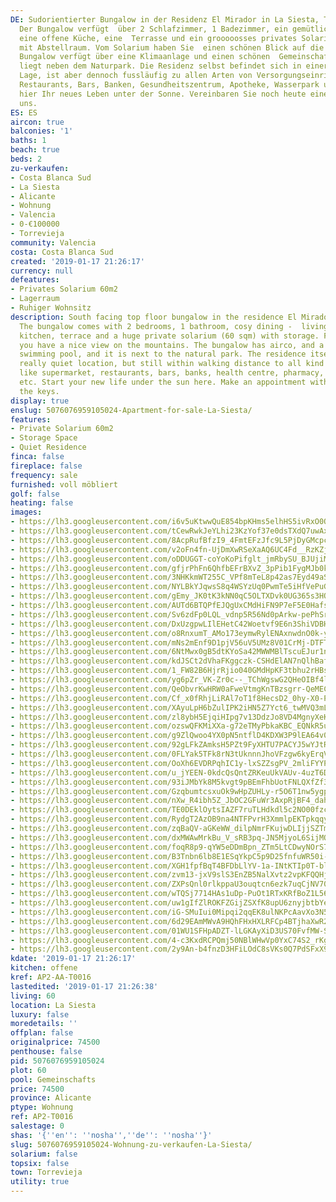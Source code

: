```yaml
---
DE: Sudorientierter Bungalow in der Residenz El Mirador in La Siesta, Torrevieja.
  Der Bungalow verfügt  über 2 Schlafzimmer, 1 Badezimmer, ein gemütliches Ess - Wohnzimmer,
  eine offene Küche, eine  Terrasse und ein grooooosses privates Solarium (60 m2)
  mit Abstellraum. Vom Solarium haben Sie  einen schönen Blick auf die Berge. Der
  Bungalow verfügt über eine Klimaanlage und einen schönen  Gemeinschaftspool. Er
  liegt neben dem Naturpark. Die Residenz selbst befindet sich in einer wirklich  ruhigen
  Lage, ist aber dennoch fussläufig zu allen Arten von Versorgungseinrichtungen wie  Supermarkt,
  Restaurants, Bars, Banken, Gesundheitszentrum, Apotheke, Wasserpark usw. Starten  Sie
  hier Ihr neues Leben unter der Sonne. Vereinbaren Sie noch heute einen Termin mit
  uns.
ES: ES
aircon: true
balconies: '1'
baths: 1
beach: true
beds: 2
zu-verkaufen:
- Costa Blanca Sud
- La Siesta
- Alicante
- Wohnung
- Valencia
- 0-€100000
- Torrevieja
community: Valencia
costa: Costa Blanca Sud
created: '2019-01-17 21:26:17'
currency: null
defeatures:
- Privates Solarium 60m2
- Lagerraum
- Ruhiger Wohnsitz
description: South facing top floor bungalow in the residence El Mirador in La Siesta,  Torrevieja.
  The bungalow comes with 2 bedrooms, 1 bathroom, cosy dining -  living room, open
  kitchen, terrace and a huge private solarium (60 sqm) with storage. From the solarium
  you have a nice view on the mountains. The bungalow has airco, and a nice communal
  swimming pool, and it is next to the natural park. The residence itself is on a
  really quiet location, but still within walking distance to all kind of amenities
  like supermarket, restaurants, bars, banks, health centre, pharmacy, water park,
  etc. Start your new life under the sun here. Make an appointment with us, we have
  the keys.
display: true
enslug: 5076076959105024-Apartment-for-sale-La-Siesta/
features:
- Private Solarium 60m2
- Storage Space
- Quiet Residence
finca: false
fireplace: false
frequency: sale
furnished: voll möbliert
golf: false
heating: false
images:
- https://lh3.googleusercontent.com/i6v5uKtwwQuE854bpKHms5elhHS5ivRxO0QlP9Gq1EoV529Pwyr9zH3L7MeQKVAQwXEUwxXLkWP0P3dbpmfY=w640-rj-e30-l100
- https://lh3.googleusercontent.com/tCewRwkJeYLhi23KzYof37e0dsTXdQ7uwAxc8nHlmgxKMfLnj-QDd7hGoSoF0JAk3HBOK8lG7rfVcfzZFaw=w640-rj-e30-l100
- https://lh3.googleusercontent.com/8AcpRufBfzI9_4FmtEFzJfc9L5PjDyGMcpc3-cJoziRVWjzvDwSu_VRRrTYsk_xy-Ru4O7oisS6rQmj8CXzs_g=w640-rj-e30-l100
- https://lh3.googleusercontent.com/v2oFn4fn-UjDmXwRSeXaAQ6UC4Fd__RzKZjoz7wjpGY6VK4Hy-Fn3jQeLZf4z8P0UCg0db82spaHRxuNhYd4=w640-rj-e30-l100
- https://lh3.googleusercontent.com/oDDUGGT-coYoKoPifglt_jmRbySU_BJUjiMXREFhHtk5lQwvCchg5awcoEVsqXygNLXSJKIWJ4wyWPvvDPwG=w640-rj-e30-l100
- https://lh3.googleusercontent.com/gfjrPhFn6QhfbEFrBXvZ_3pPib1FygMJb0k01IXaWWYiH36T37GRXENFdPa4fE8QyMvVnp_qTIl82aZg4ATq=w640-rj-e30-l100
- https://lh3.googleusercontent.com/3NHKkmWT255C_VPf8mTeL8p42as7Eyd49aS14PL5pBcrNkyq6rJxHMBPFiq1JObNGf3gkW0ZoQsUMjU_dtg=w640-rj-e30-l100
- https://lh3.googleusercontent.com/NYLBkYJqwsS8q4WSYzUq0PwmTe5iHfVePuGyP26g9T0xGD7Cjzstl1Z0lDNmICu3BtsybH0trcWUtLNn3b88=w640-rj-e30-l100
- https://lh3.googleusercontent.com/gEmy_JK0tK3kNN0qC5OLTXDvk0UG365s3HQIawdDsKzc78YwTjawqwoHzFD2ieXWgdoqH_2pfjWr-DFNNUNgnA=w640-rj-e30-l100
- https://lh3.googleusercontent.com/AUTd6BTQPfEJQgUxCMdHiFN9P7eF5E0HafstJ8HCfijuDTMl49nYexyNVz5luE4dx1qUf9O80Z3kSRmYSCE=w640-rj-e30-l100
- https://lh3.googleusercontent.com/Sv6zdFp0LQL_vdnp5R56Nd0pArkw-pePhSrjn6v2K8BiUXGXsRqcbkV-8YvuV5_GJcM_iWHEXteSC4u8rrLG=w640-rj-e30-l100
- https://lh3.googleusercontent.com/DxUzgpwLIlEHetC42Woetvf9E6n3ShiVDBHw18WtTcf17e_Su6SO9DnguTZpXXUPsB-Cv0cGNsfj2NlzlFse=w640-rj-e30-l100
- https://lh3.googleusercontent.com/o8RnxumT_AMo173eymwRylENAxnwdnO0k-yRUfHDJqF8Ne2v8J49eQlLOAL9GsXIIY54oRvYv76sudrDeNk0=w640-rj-e30-l100
- https://lh3.googleusercontent.com/mNs2mEnf9D1pjV56uV5UMz8V01CrMj-DTFT-4IYqqC_6mpLjq2eX4X-n9ZMNsitkAhdIY2GRU3LCpPYAvEfL=w640-rj-e30-l100
- https://lh3.googleusercontent.com/6NtMwx0gB5dtKYoSa42MWWMBlTscuEJur1nBu4Yj-T8QvqoCQBXVgjItdSalGLK2QmGATFqq1dQP4unQecCd8A=w640-rj-e30-l100
- https://lh3.googleusercontent.com/kdJSCt2dVhaFKggczk-CSHdElAN7nQlhBafczJS3agJeI-yZ8BBzAjaVco97ZMgds8G9w_Af-I1nKGGnut4=w640-rj-e30-l100
- https://lh3.googleusercontent.com/1_FW82B6HjrRjio040GMdHpKF3tbhu2rHBsbIO_9XBE9fg0s9bP5SrV1nFhK53epxmcoXEgwN_nbKtsLZV8FSA=w640-rj-e30-l100
- https://lh3.googleusercontent.com/yg6pZr_VK-Zr0c--_TChWgswG2QHeOIBf4lW33Ajkz2gf9IgqoH1SAuBgil5rvD5MiyOVU8C9FIMenzCkMPh=w640-rj-e30-l100
- https://lh3.googleusercontent.com/QeObvrKwHRW0aFweVtmgKnTBzsgrr-QeMEC9qvOXDiPLVPUA6N9o7mH7Al_Rn-kvfDhj544LCRieb4A46euD=w640-rj-e30-l100
- https://lh3.googleusercontent.com/Cf_x0fRhjLiRAl7oT1f8HecsD2_0hy-X0-Pig3N72802T6r6YcgGV06XmYn8Twio6EDTISPA04zTh2EjWUzvMQ=w640-rj-e30-l100
- https://lh3.googleusercontent.com/XAyuLpH6bZulIPK2iHN5Z7Yct6_twMVQ3mLPQPgkoAsiax99oz5XLhaNXlOdtFMnacF173la4AeNuRyvU9pg=w640-rj-e30-l100
- https://lh3.googleusercontent.com/zl8ybH5EjqiHIpg7v13DdzJo8VD4MgnyXeKoNOUrk2KhhwT-Roie0mAho1ZcXYtxVla7TnoW_xYT7gc0C8M=w640-rj-e30-l100
- https://lh3.googleusercontent.com/ozswQFKMiXXa-g72eTMyPbkaKBC_EQNkR5uFaLoH0tcRS-GUu6Htm8bq4SA_Vawf9xPppzrctaDFIGBg3_el=w640-rj-e30-l100
- https://lh3.googleusercontent.com/g9ZlQwoo4YX0pN5ntflD4KDXW3P9lEA64v0dR93_jEGLBEyNdn2xAhhppqbSiB8_UaZlMbA_go1itxc2L5Vvuw=w640-rj-e30-l100
- https://lh3.googleusercontent.com/92gLFkZAmksH5PZt9FyXHTU7PACYJ5wYJtRinYgUwiyKZxLGB7iN-5G8oGrjJIrUG4dCOb3k5bQHDZMke_jc=w640-rj-e30-l100
- https://lh3.googleusercontent.com/0FLYak5TFk8rN3tUknnnJhoVFzgw6kyErqVpzg2V9ytO6FI5h-Z-sQIgzjmCtnVG2gAvvYx3YaPFMwVvYWc7=w640-rj-e30-l100
- https://lh3.googleusercontent.com/OoXh6EVDRPqhIC1y-lxSZZsgPV_2mliFYYP_mXDtfxxfvyUU_usztzOhUznmJ5pL_Pj8GN1BrpJND9GD8GM=w640-rj-e30-l100
- https://lh3.googleusercontent.com/u_jYEEN-0kdcQsQntZRKeuUkVAUv-4uzT6D2vccQ3C4_Hoh4DEyIZG45NPmvBkn7nuQdR1HhlN9ICP8Vc4qH=w640-rj-e30-l100
- https://lh3.googleusercontent.com/93iJMbYk8M5kvgt9pBEmFhbUotFNLQXfZf3aCUiSi-ZAvgG-lC-w-4xpeH1idIqnSH-efB8LiLvdbPwCqd3r=w640-rj-e30-l100
- https://lh3.googleusercontent.com/GzqbumtcsxuOk9wHpZUHLy-r5O6T1nw5ygpL2GHD4L61ssrJj1y_VySP38DW-j3dt6QfoJpLZ6UKSOP_eDd5jg=w640-rj-e30-l100
- https://lh3.googleusercontent.com/nXw_R4ibh5Z_JbOC2GFuWr3AxpRjBF4_dahW8wLDI0ltLvFqaXzGAVeLraumpVv2esJ_jIsYIEhIL0nnPAKK=w640-rj-e30-l100
- https://lh3.googleusercontent.com/TE0DEklOytsIAZF7ruTLHdkdl5c2NO00fzcST-ey06C64xcqEV1uD0z2RUMsm2moyHL6osDGu2Mxi6VGHVFZBA=w640-rj-e30-l100
- https://lh3.googleusercontent.com/RydgT2AzOB9na4NTFPvrH3XmmlpEKTpkqqyx498rsNwwdKJBU6ADTHvCg0gLMEe1ONcvrOOj3JLbY3VW_Bw=w640-rj-e30-l100
- https://lh3.googleusercontent.com/zqBaQV-aGKeWW_dilpNmrFKujwDLIjjSZTmyB9PSkZADpxwLv15unyeLAWAn4vw8rbp3i8Mkfkzw63qJZnP_LQ=w640-rj-e30-l100
- https://lh3.googleusercontent.com/dxMWAwMrkBu_V_sRB3pq-JN5MjyoL6SijMOFNZaKqCgSjC5uv8w0pA1tw9mOZhwI7Q6CKJpF0TG-EBYtY1A=w640-rj-e30-l100
- https://lh3.googleusercontent.com/foqR8p9-qYW5eDDmBpn_ZTm5LtCDwyNOrS788GFhaxmSgghe-Cmq37Msvx63FM3RjiaNv_zwI1JiG0szcmwYrQ=w640-rj-e30-l100
- https://lh3.googleusercontent.com/B3Tnbn6lb8E1ESqYkpC5p9D25fnfuWR50i-F8dA7ugJQ3LPgqnkO-tn15u7b141yNFSYP4MYdao6LnYuI0ms8Q=w640-rj-e30-l100
- https://lh3.googleusercontent.com/XGH1fpfBqT4BFDbLlYV-1a-INtKTIp0T-bltj24QlN5FZgP6ojCWD_AE5RJ8SF3iSdl7YCTJIIaWDoD3OBQe=w640-rj-e30-l100
- https://lh3.googleusercontent.com/zvm13-jxV9slS3EnZB5NalXvtz2vpKFQQHjZgjccZbjW0t116yEH6z2mdUhovp3CsdgDGth-0rJCJN5q28Q=w640-rj-e30-l100
- https://lh3.googleusercontent.com/ZXPsQnl0rlkppaU3ouqtcn6ezk7uqCjNV70HxmOC7farORpSJn9mrzkqeN6cY1VOrIKzJ-9xyfBmV2HVXd7q=w640-rj-e30-l100
- https://lh3.googleusercontent.com/wTQSj7714HAs1uDp-PuOt1RTxKRfBoZ1L56vgHRQICgN9WidsrFSYV39cXC2vfJ1ms0th4ffoDpYfLwUvGOtxw=w640-rj-e30-l100
- https://lh3.googleusercontent.com/uw1gIfZlROKFZGijZSXfK8upU6znyjbtbYesDBwBKpk43GI4cSX0RYnCqR0yQcEC3zJSzhmextDGyfwVBuc=w640-rj-e30-l100
- https://lh3.googleusercontent.com/iG-SMuIui0Mipqi2qqEK8ulNKPcAavXo3N5ghuMiWgZ7jQbXHfKsq4MraOt5khnr9j2U37kQbKEKS6qv-LZ0Mg=w640-rj-e30-l100
- https://lh3.googleusercontent.com/6d29EAmMWvA9HQhFHxHXLRFCp4BTjhaXwR2EIicImfriTcYing4m99dro2cERhRM-TmRh84FFWW6VSfxR80=w640-rj-e30-l100
- https://lh3.googleusercontent.com/01WU1SFHpADZT-lLGKAyXiD3US70FvfMW-Sz1eClleS1xjPc_dSASz16kWG_XTOb0H4GAgR2-xsYmAYABuO9=w640-rj-e30-l100
- https://lh3.googleusercontent.com/4-c3KxdRCPQmj50NBlWHwVp0YxC74S2_rKgNX8PCBdccqoYHf1nDW9nXKVHtmySwdTtAxPqNCsNvt08GWCCn=w640-rj-e30-l100
- https://lh3.googleusercontent.com/2y9An-b4fnzD3HFiLOdC8sVKs0Q7PdSFxX9sAgNlelKL8SEXNN2O9U-v7YdGcxW-C45zKyef8SNg9QgMWLE=w640-rj-e30-l100
kdate: '2019-01-17 21:26:17'
kitchen: offene
kref: AP2-AA-T0016
lastedited: '2019-01-17 21:26:38'
living: 60
location: La Siesta
luxury: false
moredetails: ''
offplan: false
originalprice: 74500
penthouse: false
pid: 5076076959105024
plot: 60
pool: Gemeinschafts
price: 74500
province: Alicante
ptype: Wohnung
ref: AP2-T0016
salestage: 0
shas: '{''en'': ''nosha'',''de'': ''nosha''}'
slug: 5076076959105024-Wohnung-zu-verkaufen-La-Siesta/
solarium: false
topsix: false
town: Torrevieja
utility: true
---
```

